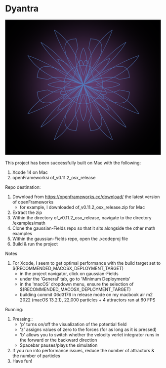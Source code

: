 # Dyantra

![This is the Tara yantra](images/tara-yantra-iii.png)

This project has been successfully built on Mac with the following:
1.  Xcode 14 on Mac
2.  openFrameworksi of_v0.11.2_osx_release

Repo destination:
1.  Download from https://openframeworks.cc/download/ the latest version of openFrameworks
    * for example, I downloaded of_v0.11.2_osx_release.zip for  Mac
2.  Extract the zip
3.  Within the directory of_v0.11.2_osx_release, navigate to the directory /examples/math
4.  Clone the gaussian-Fields repo so that it sits alongside the other math examples
5.  Within the gaussian-Fields repo, open the .xcodeproj file
6.  Build & run the project

Notes
1.  For Xcode, I seem to get optimal performance with the build target set to $(RECOMMENDED_MACOSX_DEPLOYMENT_TARGET)
    * in the project navigator, click on gaussian-Fields
    * under the 'General' tab, go to 'Minimum Deployments'
    * in the 'macOS' dropdown menu, ensure the selection of $(RECOMMENDED_MACOSX_DEPLOYMENT_TARGET)
    * building commit 06d3176 in release mode on my macbook air m2 2022 (macOS 13.2.1), 22,000 particles + 4 attractors ran at 60 FPS 

Running:
1.  Pressing::
    * 'p' turns on/off the visualization of the potential field
    * 'z' assigns values of zero to the forces (for as long as it is pressed)
    * 'b' allows you to switch whether the velocity verlet integrator runs in the forward or the backward direction
    * Spacebar pauses/plays the simulation
2.  If you run into performance issues, reduce the number of attractors & the number of particles
3.  Have fun!





